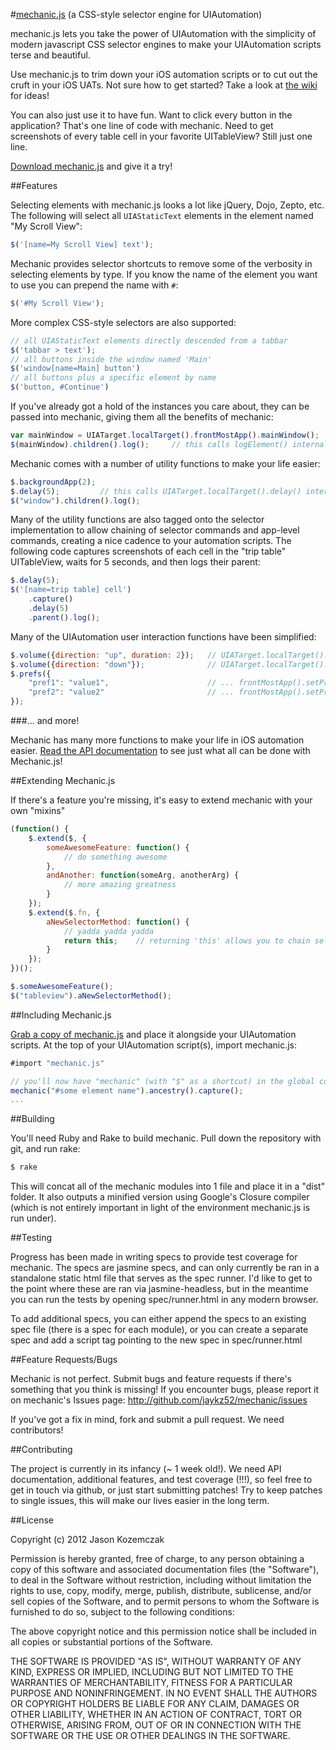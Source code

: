#[mechanic.js](http://www.cozykozy.com/pages/mechanicjs)  (a CSS-style selector engine for UIAutomation)

mechanic.js lets you take the power of UIAutomation with the simplicity of modern javascript CSS selector engines to make your UIAutomation scripts terse and beautiful.

Use mechanic.js to trim down your iOS automation scripts or to cut out the cruft in your iOS UATs. Not sure how to get started? Take a look at [the wiki](https://github.com/jaykz52/mechanic/wiki) for ideas!

You can also just use it to have fun. Want to click every button in the application? That's one line of code with mechanic. Need to get screenshots of every table cell in your favorite UITableView? Still just one line.

[Download mechanic.js](https://github.com/downloads/jaykz52/mechanic/mechanic-0.1.1.zip) and give it a try!

##Features

Selecting elements with mechanic.js looks a lot like jQuery, Dojo,
Zepto, etc. The following will select all `UIAStaticText` elements in the element named "My Scroll View":

``` js
$('[name=My Scroll View] text');
```

Mechanic provides selector shortcuts to remove some of the verbosity in
selecting elements by type. If you know the name of the element you want
to use you can prepend the name with `#`:

``` js
$('#My Scroll View');
```

More complex CSS-style selectors are also supported:

``` js
// all UIAStaticText elements directly descended from a tabbar
$('tabbar > text');
// all buttons inside the window named 'Main'
$('window[name=Main] button')
// all buttons plus a specific element by name
$('button, #Continue')
```

If you've already got a hold of the instances you care about, they can be passed into mechanic, giving them all the benefits of mechanic:

``` js
var mainWindow = UIATarget.localTarget().frontMostApp().mainWindow();
$(mainWindow).children().log();		// this calls logElement() internally
```

Mechanic comes with a number of utility functions to make your life easier:

``` js
$.backgroundApp(2);
$.delay(5);			// this calls UIATarget.localTarget().delay() internally
$("window").children().log();
```

Many of the utility functions are also tagged onto the selector implementation to allow chaining of selector commands and app-level commands, creating a nice cadence to your automation scripts. The following code captures screenshots of each cell in the "trip table" UITableView, waits for 5 seconds, and then logs their parent:

``` js
$.delay(5);
$('[name=trip table] cell')
	.capture()
	.delay(5)
	.parent().log();
```

Many of the UIAutomation user interaction functions have been simplified:

``` js
$.volume({direction: "up", duration: 2});	// UIATarget.localTarget().holdVolumeUp(2)
$.volume({direction: "down"});				// UIATarget.localTarget().clickVolumeDown();
$.prefs({
	"pref1": "value1", 						// ... frontMostApp().setPreferencesValueForKey("value1", "pref1");
	"pref2": "value2"						// ... frontMostApp().setPreferencesValueForKey("value2", "pref2")
});
```

###... and more!

Mechanic has many more functions to make your life in iOS automation easier. [Read the API documentation](https://github.com/jaykz52/mechanic/wiki) to see just what all can be done with Mechanic.js!

##Extending Mechanic.js

If there's a feature you're missing, it's easy to extend mechanic with your own "mixins"

``` js
(function() {
	$.extend($, {
		someAwesomeFeature: function() {
			// do something awesome
		},
		andAnother: function(someArg, anotherArg) {
			// more amazing greatness
		}
	});
	$.extend($.fn, {
		aNewSelectorMethod: function() {
			// yadda yadda yadda
			return this;	// returning 'this' allows you to chain selector-based functions together
		}
	});
})();

$.someAwesomeFeature();
$("tableview").aNewSelectorMethod();
```

##Including Mechanic.js

[Grab a copy of mechanic.js](https://github.com/downloads/jaykz52/mechanic/mechanic-0.1.1.zip) and place it alongside your UIAutomation scripts. At the top of your UIAutomation script(s), import mechanic.js:

``` js
#import "mechanic.js"

// you'll now have "mechanic" (with "$" as a shortcut) in the global context.
mechanic("#some element name").ancestry().capture();
...
```

##Building

You'll need Ruby and Rake to build mechanic. Pull down the repository with git, and run rake:

``` sh
$ rake
```

This will concat all of the mechanic modules into 1 file and place it in a "dist" folder. It also outputs a minified version using Google's Closure compiler (which is not entirely important in light of the environment mechanic.js is run under).

##Testing

Progress has been made in writing specs to provide test coverage for mechanic. The specs are jasmine specs, and can only currently be ran in a standalone static html file that serves as the spec runner. I'd like to get to the point where these are ran via jasmine-headless, but in the meantime you can run the tests by opening spec/runner.html in any modern browser.

To add additional specs, you can either append the specs to an existing spec file (there is a spec for each module), or you can create a separate spec and add a script tag pointing to the new spec in spec/runner.html

##Feature Requests/Bugs

Mechanic is not perfect. Submit bugs and feature requests if there's something that you think is missing! If you encounter bugs, please report it on mechanic's Issues page: http://github.com/jaykz52/mechanic/issues

If you've got a fix in mind, fork and submit a pull request. We need contributors!

##Contributing

The project is currently in its infancy (~ 1 week old!). We need API documentation, additional features, and test coverage (!!!), so feel free to get in touch via github, or just start submitting patches! Try to keep patches to single issues, this will make our lives easier in the long term.

##License

Copyright (c) 2012 Jason Kozemczak

Permission is hereby granted, free of charge, to any person obtaining a copy of this software and associated documentation files (the "Software"), to deal in the Software without restriction, including without limitation the rights to use, copy, modify, merge, publish, distribute, sublicense, and/or sell copies of the Software, and to permit persons to whom the Software is furnished to do so, subject to the following conditions:

The above copyright notice and this permission notice shall be included in all copies or substantial portions of the Software.

THE SOFTWARE IS PROVIDED "AS IS", WITHOUT WARRANTY OF ANY KIND, EXPRESS OR IMPLIED, INCLUDING BUT NOT LIMITED TO THE WARRANTIES OF MERCHANTABILITY, FITNESS FOR A PARTICULAR PURPOSE AND NONINFRINGEMENT. IN NO EVENT SHALL THE AUTHORS OR COPYRIGHT HOLDERS BE LIABLE FOR ANY CLAIM, DAMAGES OR OTHER LIABILITY, WHETHER IN AN ACTION OF CONTRACT, TORT OR OTHERWISE, ARISING FROM, OUT OF OR IN CONNECTION WITH THE SOFTWARE OR THE USE OR OTHER DEALINGS IN THE SOFTWARE.
